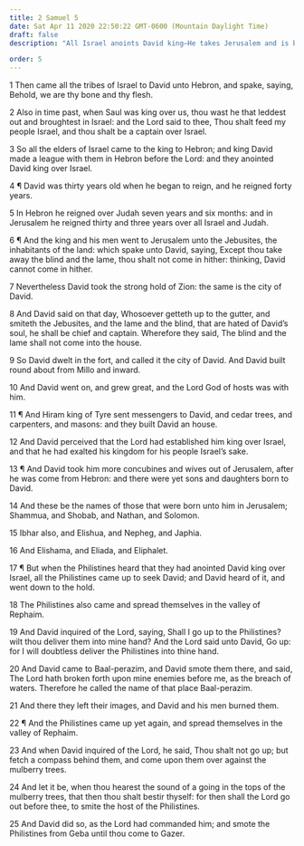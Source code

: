 ```yaml
---
title: 2 Samuel 5
date: Sat Apr 11 2020 22:50:22 GMT-0600 (Mountain Daylight Time)
draft: false
description: "All Israel anoints David king—He takes Jerusalem and is blessed of the Lord—He conquers the Philistines."

order: 5
---
```

    
1 Then came all the tribes of Israel to David unto Hebron, and spake, saying, Behold, we are thy bone and thy flesh.

2 Also in time past, when Saul was king over us, thou wast he that leddest out and broughtest in Israel: and the Lord said to thee, Thou shalt feed my people Israel, and thou shalt be a captain over Israel.

3 So all the elders of Israel came to the king to Hebron; and king David made a league with them in Hebron before the Lord: and they anointed David king over Israel.

4 ¶ David was thirty years old when he began to reign, and he reigned forty years.

5 In Hebron he reigned over Judah seven years and six months: and in Jerusalem he reigned thirty and three years over all Israel and Judah.

6 ¶ And the king and his men went to Jerusalem unto the Jebusites, the inhabitants of the land: which spake unto David, saying, Except thou take away the blind and the lame, thou shalt not come in hither: thinking, David cannot come in hither.

7 Nevertheless David took the strong hold of Zion: the same is the city of David.

8 And David said on that day, Whosoever getteth up to the gutter, and smiteth the Jebusites, and the lame and the blind, that are hated of David’s soul, he shall be chief and captain. Wherefore they said, The blind and the lame shall not come into the house.

9 So David dwelt in the fort, and called it the city of David. And David built round about from Millo and inward.

10 And David went on, and grew great, and the Lord God of hosts was with him.

11 ¶ And Hiram king of Tyre sent messengers to David, and cedar trees, and carpenters, and masons: and they built David an house.

12 And David perceived that the Lord had established him king over Israel, and that he had exalted his kingdom for his people Israel’s sake.

13 ¶ And David took him more concubines and wives out of Jerusalem, after he was come from Hebron: and there were yet sons and daughters born to David.

14 And these be the names of those that were born unto him in Jerusalem; Shammua, and Shobab, and Nathan, and Solomon.

15 Ibhar also, and Elishua, and Nepheg, and Japhia.

16 And Elishama, and Eliada, and Eliphalet.

17 ¶ But when the Philistines heard that they had anointed David king over Israel, all the Philistines came up to seek David; and David heard of it, and went down to the hold.

18 The Philistines also came and spread themselves in the valley of Rephaim.

19 And David inquired of the Lord, saying, Shall I go up to the Philistines? wilt thou deliver them into mine hand? And the Lord said unto David, Go up: for I will doubtless deliver the Philistines into thine hand.

20 And David came to Baal-perazim, and David smote them there, and said, The Lord hath broken forth upon mine enemies before me, as the breach of waters. Therefore he called the name of that place Baal-perazim.

21 And there they left their images, and David and his men burned them.

22 ¶ And the Philistines came up yet again, and spread themselves in the valley of Rephaim.

23 And when David inquired of the Lord, he said, Thou shalt not go up; but fetch a compass behind them, and come upon them over against the mulberry trees.

24 And let it be, when thou hearest the sound of a going in the tops of the mulberry trees, that then thou shalt bestir thyself: for then shall the Lord go out before thee, to smite the host of the Philistines.

25 And David did so, as the Lord had commanded him; and smote the Philistines from Geba until thou come to Gazer.

